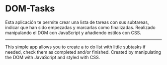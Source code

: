 # DOM-Tasks
Esta aplicación te permite crear una lista de tareas con sus subtareas, indicar que han sido empezadas y marcarlas como finalizadas. Realizado manipulando el DOM con JavaScript y añadiendo estilos con CSS.

***

This simple app allows you to create a to do list with little subtasks if needed, check them as completed and/or finished. Created by manipulating the DOM with JavaScript and styled with CSS. 
